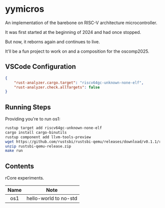 # yymicros

An implementation of the barebone on RISC-V architecture microcontroller.

It was first started at the beginning of 2024 and had once stopped.

But now, it reborns again and continues to live.

It'll be a fun project to work on and a composition for the oscomp2025.

## VSCode Configuration

```json
{
    "rust-analyzer.cargo.target": "riscv64gc-unknown-none-elf",
    "rust-analyzer.check.allTargets": false
}
```

## Running Steps

Providing you're to run os1:

```bash
rustup target add riscv64gc-unknown-none-elf
cargo install cargo-binutils
rustup component add llvm-tools-preview
wget https://github.com/rustsbi/rustsbi-qemu/releases/download/v0.1.1/rustsbi-qemu-release.zip
unzip rustsbi-qemu-release.zip
make run
```

## Contents

rCore experiments.

|Name|Note|
|:-:|:-:|
|os1|hello-world to no-std|
